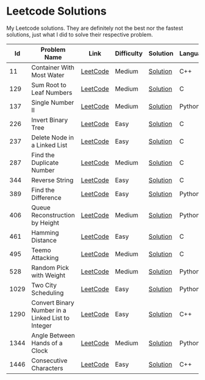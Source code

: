 # Leetcode Solutions
My Leetcode solutions. They are definitely not the best nor the fastest solutions, just what I did to solve their respective problem.

Id|Problem Name|Link|Difficulty|Solution|Language
--|------------|----|----------|--------|---------
11|Container With Most Water|[LeetCode](https://leetcode.com/problems/container-with-most-water/)|Medium|[Solution](/container-with-most-water/solutin.cpp)|C++
129|Sum Root to Leaf Numbers|[LeetCode](https://leetcode.com/problems/sum-root-to-leaf-numbers/)|Medium|[Solution](/sum-root-to-leaf-numbers/solution.c)|C
137|Single Number II|[LeetCode](https://leetcode.com/problems/single-number-ii/)|Medium|[Solution](/single-number-ii/solution.py)|Python3
226|Invert Binary Tree|[LeetCode](https://leetcode.com/problems/invert-binary-tree/)|Easy|[Solution](/invert-binary-tree/solution.c)|C
237|Delete Node in a Linked List|[LeetCode](https://leetcode.com/problems/delete-node-in-a-linked-list)|Easy|[Solution](/delete-node-in-a-linked-list/solution.c)|C
287|Find the Duplicate Number|[LeetCode](https://leetcode.com/problems/find-the-duplicate-number/)|Medium|[Solution](/find-the-duplicate-number/solution.c)|C
344|Reverse String|[LeetCode](https://leetcode.com/problems/reverse-string/)|Easy|[Solution](/reverse-string/solution.c)|C
389|Find the Difference|[LeetCode](https://leetcode.com/problems/find-the-difference/)|Easy|[Solution](/find-the-difference/solution.py)|Python3
406|Queue Reconstruction by Height|[LeetCode](https://leetcode.com/problems/queue-reconstruction-by-height/)|Medium|[Solution](/queue-reconstruction-by-height/solution.py)|Python3
461|Hamming Distance|[LeetCode](https://leetcode.com/problems/hamming-distance/)|Easy|[Solution](/hamming-distance/solution.c)|C
495|Teemo Attacking|[LeetCode](https://leetcode.com/problems/teemo-attacking/)|Medium|[Solution](/teemo-attacking/solution.c)|C
528|Random Pick with Weight|[LeetCode](https://leetcode.com/problems/random-pick-with-weight/)|Medium|[Solution](/random-pick-with-weight/solution.py)|Python3
1029|Two City Scheduling|[LeetCode](https://leetcode.com/problems/two-city-scheduling/)|Easy|[Solution](/two-city-scheduling/solution.py)|Python3
1290|Convert Binary Number in a Linked List to Integer|[LeetCode](https://leetcode.com/problems/convert-binary-number-in-a-linked-list-to-integer/)|Easy|[Solution](/convert-binary-number-in-a-linked-list-to-integer/solution.cpp)|C++
1344|Angle Between Hands of a Clock|[LeetCode](https://leetcode.com/problems/angle-between-hands-of-a-clock/)|Medium|[Solution](/angle-between-hands-of-a-clock/solution.py)|Python3
1446|Consecutive Characters|[LeetCode](https://leetcode.com/problems/consecutive-characters/)|Easy|[Solution](/consecutive-characters/solution.cpp)|C++